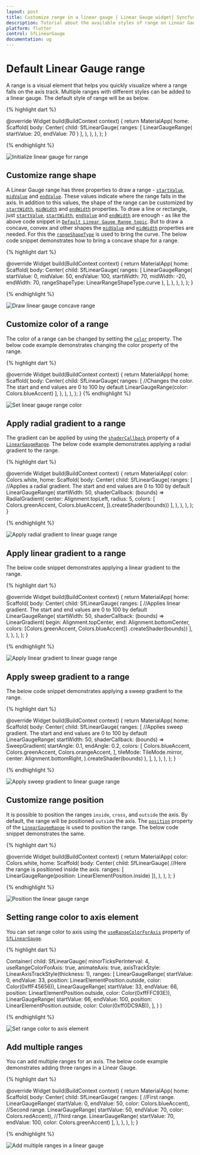 ```yaml
---
layout: post
title: Customize range in a linear gauge | Linear Gauge widget| Syncfusion
description: Tutorial about the available styles of range on Linear Gauge Flutter widget.| Flutter Linear Gauge widget|
platform: flutter
control: SfLinearGauge
documentation: ug
---
```


# Default Linear Gauge range

A range is a visual element that helps you quickly visualize where a range falls on the axis track. Multiple ranges with different styles can be added to a linear gauge. The default style of range will be as below. 

{% highlight dart %} 

@override
  Widget build(BuildContext context) {
    return MaterialApp(
      home: Scaffold(
        body: Center(
          child: SfLinearGauge(
              ranges: [
                LinearGaugeRange(
                  startValue: 20,
                  endValue: 70
                )
              ],
            ),
        ),
      ),
    );
  }
	
{% endhighlight %}

![Initialize linear gauge for range](images/gauge-range/default-range.png)

## Customize range shape 

A Linear Gauge range has three properties to draw a range - [`startValue`](https://pub.dev/documentation/syncfusion_flutter_gauges/latest/gauges/LinearGaugeRange/startValue.html), [`midValue`](https://pub.dev/documentation/syncfusion_flutter_gauges/latest/gauges/LinearGaugeRange/midValue.html) and [`endValue`](https://pub.dev/documentation/syncfusion_flutter_gauges/latest/gauges/LinearGaugeRange/endValue.html). These values indicate where the range falls in the axis. In addition to this values, the shape of the range can be customized by [`startWidth`](https://pub.dev/documentation/syncfusion_flutter_gauges/latest/gauges/LinearGaugeRange/startWidth.html), [`midWidth`](https://pub.dev/documentation/syncfusion_flutter_gauges/latest/gauges/LinearGaugeRange/midWidth.html) and [`endWidth`](https://pub.dev/documentation/syncfusion_flutter_gauges/latest/gauges/LinearGaugeRange/endWidth.html) properties. To draw a line or rectangle, just [`startValue`](https://pub.dev/documentation/syncfusion_flutter_gauges/latest/gauges/LinearGaugeRange/startValue.html), [`startWidth`](https://pub.dev/documentation/syncfusion_flutter_gauges/latest/gauges/LinearGaugeRange/startWidth.html), [`endValue`](https://pub.dev/documentation/syncfusion_flutter_gauges/latest/gauges/LinearGaugeRange/endValue.html) and [`endWidth`](https://pub.dev/documentation/syncfusion_flutter_gauges/latest/gauges/LinearGaugeRange/endWidth.html) are enough - as like the above code snippet in [`Default Linear Gauge Range topic`](https://help.syncfusion.com/flutter/linear-gauge/range). But to draw a concave, convex and other shapes the [`midValue`](https://pub.dev/documentation/syncfusion_flutter_gauges/latest/gauges/LinearGaugeRange/midValue.html) and [`midWidth`](https://pub.dev/documentation/syncfusion_flutter_gauges/latest/gauges/LinearGaugeRange/midWidth.html) properties are needed. For this the [`rangeShapeType`](https://pub.dev/documentation/syncfusion_flutter_gauges/latest/gauges/LinearGaugeRange/rangeShapeType.html) is used to bring the curve. The below code snippet demonstrates how to bring a concave shape for a range.

{% highlight dart %} 

  @override
  Widget build(BuildContext context) {
    return MaterialApp(
      home: Scaffold(
        body: Center(
          child: SfLinearGauge(
              ranges: [
                LinearGaugeRange(
                  startValue: 0,
                  midValue: 50,
                  endValue: 100,
                  startWidth: 70,
                  midWidth: -20,
                  endWidth: 70,
                  rangeShapeType: LinearRangeShapeType.curve
                ),
              ],
            ),
        ),
      ),
    );
  }
	
{% endhighlight %}

![Draw linear gauge concave range](images/gauge-range/range-concave.png)

## Customize color of a range

The color of a range can be changed by setting the [`color`](https://pub.dev/documentation/syncfusion_flutter_gauges/latest/gauges/LinearGaugeRange/color.html) property. The below code example demonstrates changing the color property of the range.

{% highlight dart %} 

  @override
  Widget build(BuildContext context) {
    return MaterialApp(
      home: Scaffold(
        body: Center(
          child: SfLinearGauge(
            ranges: [
              //Changes the color. The start and end values are 0 to 100 by default
              LinearGaugeRange(color: Colors.blueAccent)
            ],
          ),
        ),
      ),
    );
  }
{% endhighlight %}

![Set linear gauge range color](images/gauge-range/color_range.png)

## Apply radial gradient to a range

The gradient can be applied by using the [`shaderCallback`](https://pub.dev/documentation/syncfusion_flutter_gauges/latest/gauges/LinearGaugeRange/shaderCallback.html) property of a [`LinearGaugeRange`](https://pub.dev/documentation/syncfusion_flutter_gauges/latest/gauges/LinearGaugeRange-class.html). The below code example demonstrates applying a radial gradient to the range.

{% highlight dart %} 

  @override
  Widget build(BuildContext context) {
    return MaterialApp(
      color: Colors.white,
      home: Scaffold(
        body: Center(
          child: SfLinearGauge(
            ranges: [
              //Applies a radial gradient. The start and end values are 0 to 100 by default
              LinearGaugeRange(
                  startWidth: 50,
                  shaderCallback: (bounds) => RadialGradient(
                          center: Alignment.topLeft,
                          radius: 5,
                          colors: [
                            Colors.greenAccent,
                            Colors.blueAccent,
                          ]).createShader(bounds))
            ],
          ),
        ),
      ),
    );
  }
  
{% endhighlight %}

![Apply radial gradient to linear guage range](images/gauge-range/radial_gardient_range.png)

## Apply linear gradient to a range

The below code snippet demonstrates applying a linear gradient to the range.

{% highlight dart %} 

  @override
  Widget build(BuildContext context) {
    return MaterialApp(
      home: Scaffold(
        body: Center(
          child: SfLinearGauge(
            ranges: [
              //Applies linear gradient. The start and end values are 0 to 100 by default
              LinearGaugeRange(
                  startWidth: 50,
                  shaderCallback: (bounds) => LinearGradient(
                      begin: Alignment.topCenter,
                      end: Alignment.bottomCenter,
                      colors: [Colors.greenAccent, Colors.blueAccent])
                      .createShader(bounds))
            ],
          ),
        ),
      ),
    );
  }
  
{% endhighlight %}

![Apply linear gradient to linear guage range](images/gauge-range/linear_gardient_range.png)

## Apply sweep gradient to a range

The below code snippet demonstrates applying a sweep gradient to the range.

{% highlight dart %} 

  @override
  Widget build(BuildContext context) {
    return MaterialApp(
      home: Scaffold(
        body: Center(
          child: SfLinearGauge(
            ranges: [
              //Applies sweep gradient. The start and end values are 0 to 100 by default
              LinearGaugeRange(
                startWidth: 50,
                shaderCallback: (bounds) => SweepGradient(
                  startAngle: 0.1,
                  endAngle: 0.2,
                  colors: [
                    Colors.blueAccent,
                    Colors.greenAccent,
                    Colors.orangeAccent,
                  ],
                  tileMode: TileMode.mirror,
                  center: Alignment.bottomRight,
                ).createShader(bounds)
              ),
            ],
          ),
        ),
      ),
    );
  }
  
{% endhighlight %}

![Apply sweep gradient to linear guage range](images/gauge-range/sweep_gradient_range.png)

## Customize range position

It is possible to position the ranges `inside`, `cross`, and `outside` the axis. By default, the range will be positioned `outside` the axis. The [`position`](https://pub.dev/documentation/syncfusion_flutter_gauges/latest/gauges/LinearGaugeRange/position.html) property of the [`LinearGaugeRange`](https://pub.dev/documentation/syncfusion_flutter_gauges/latest/gauges/LinearGaugeRange-class.html) is used to position the range. The below code snippet demonstrates the same.

{% highlight dart %} 

  @override
  Widget build(BuildContext context) {
    return MaterialApp(
      color: Colors.white,
      home: Scaffold(
        body: Center(
          child: SfLinearGauge(
              //Here the range is positioned inside the axis.
              ranges: [
                LinearGaugeRange(position: LinearElementPosition.inside)
              ]),
        ),
      ),
    );
  }
  
{% endhighlight %}

![Position the linear gauge range](images/gauge-range/range_position.png)

## Setting range color to axis element

You can set range color to axis using the [`useRangeColorForAxis`](https://pub.dev/documentation/syncfusion_flutter_gauges/latest/gauges/SfLinearGauge/useRangeColorForAxis.html) property of [`SfLinearGauge`](https://pub.dev/documentation/syncfusion_flutter_gauges/latest/gauges/SfLinearGauge-class.html).

{% highlight dart %} 

 Container(
          child: SfLinearGauge(
          minorTicksPerInterval: 4,
          useRangeColorForAxis: true,
          animateAxis: true,
          axisTrackStyle: LinearAxisTrackStyle(thickness: 1),
          ranges: <LinearGaugeRange>[
            LinearGaugeRange(
                startValue: 0,
                endValue: 33,
                position: LinearElementPosition.outside,
                color: Color(0xffF45656)),
            LinearGaugeRange(
                startValue: 33,
                endValue: 66,
                position: LinearElementPosition.outside,
                color: Color(0xffFFC93E)),
            LinearGaugeRange(
                startValue: 66,
                endValue: 100,
                position: LinearElementPosition.outside,
                color: Color(0xff0DC9AB)),
          ],
        )
      )

  
{% endhighlight %}

![Set range color to axis element](images/gauge-range/range_userangeforaxis.png)

## Add multiple ranges

You can add multiple ranges for an axis. The below code example demonstrates adding three ranges in a Linear Gauge.

{% highlight dart %} 

@override
  Widget build(BuildContext context) {
    return MaterialApp(
      home: Scaffold(
        body: Center(
          child: SfLinearGauge(
              ranges: [
                //First range.
                LinearGaugeRange(
                    startValue: 0, endValue: 50, color: Colors.blueAccent),
                //Second range.
                LinearGaugeRange(
                    startValue: 50, endValue: 70, color: Colors.redAccent),
                //Third range.
                LinearGaugeRange(
                    startValue: 70, endValue: 100, color: Colors.greenAccent)
              ],
            ),
        ),
      ),
    );
  }

{% endhighlight %}

![Add multiple ranges in a linear gauge](images/gauge-range/multiple_ranges.png)

